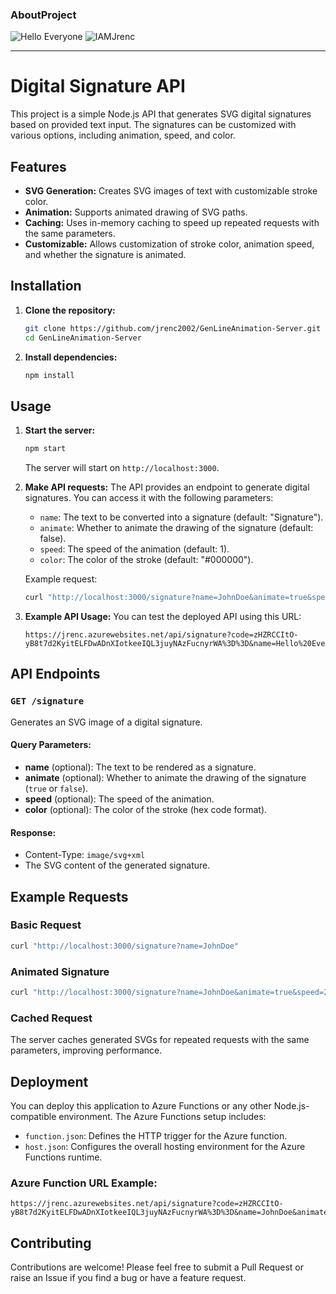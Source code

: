 ### AboutProject
![Hello Everyone](
https://jrenc.azurewebsites.net/api/signature?code=zHZRCCItO-yB8t7d2KyitELFDwADnXIotkeeIQL3juyNAzFucnyrWA%3D%3D&name=Hello%20Everyone&animate=true&speed=1&color=%230000ff)
![IAMJrenc](
https://jrenc.azurewebsites.net/api/signature?code=zHZRCCItO-yB8t7d2KyitELFDwADnXIotkeeIQL3juyNAzFucnyrWA%3D%3D&name=I%20am%20Jrenc&animate=true&speed=1&color=%230000ff)

---

# Digital Signature API

This project is a simple Node.js API that generates SVG digital signatures based on provided text input. The signatures can be customized with various options, including animation, speed, and color.

## Features

- **SVG Generation:** Creates SVG images of text with customizable stroke color.
- **Animation:** Supports animated drawing of SVG paths.
- **Caching:** Uses in-memory caching to speed up repeated requests with the same parameters.
- **Customizable:** Allows customization of stroke color, animation speed, and whether the signature is animated.

## Installation

1. **Clone the repository:**
   ```bash
   git clone https://github.com/jrenc2002/GenLineAnimation-Server.git
   cd GenLineAnimation-Server
   ```

2. **Install dependencies:**
   ```bash
   npm install
   ```

## Usage

1. **Start the server:**
   ```bash
   npm start
   ```
   The server will start on `http://localhost:3000`.

2. **Make API requests:**
   The API provides an endpoint to generate digital signatures. You can access it with the following parameters:

   - `name`: The text to be converted into a signature (default: "Signature").
   - `animate`: Whether to animate the drawing of the signature (default: false).
   - `speed`: The speed of the animation (default: 1).
   - `color`: The color of the stroke (default: "#000000").

   Example request:
   ```bash
   curl "http://localhost:3000/signature?name=JohnDoe&animate=true&speed=1&color=%230000ff"
   ```

3. **Example API Usage:**
   You can test the deployed API using this URL:
   ```
   https://jrenc.azurewebsites.net/api/signature?code=zHZRCCItO-yB8t7d2KyitELFDwADnXIotkeeIQL3juyNAzFucnyrWA%3D%3D&name=Hello%20Everyone&animate=true&speed=1&color=%230000ff
   ```

## API Endpoints

### `GET /signature`
Generates an SVG image of a digital signature.

#### Query Parameters:

- **name** (optional): The text to be rendered as a signature.
- **animate** (optional): Whether to animate the drawing of the signature (`true` or `false`).
- **speed** (optional): The speed of the animation.
- **color** (optional): The color of the stroke (hex code format).

#### Response:
- Content-Type: `image/svg+xml`
- The SVG content of the generated signature.

## Example Requests

### Basic Request
```bash
curl "http://localhost:3000/signature?name=JohnDoe"
```

### Animated Signature
```bash
curl "http://localhost:3000/signature?name=JohnDoe&animate=true&speed=2&color=%23FF0000"
```

### Cached Request
The server caches generated SVGs for repeated requests with the same parameters, improving performance.

## Deployment

You can deploy this application to Azure Functions or any other Node.js-compatible environment. The Azure Functions setup includes:

- `function.json`: Defines the HTTP trigger for the Azure function.
- `host.json`: Configures the overall hosting environment for the Azure Functions runtime.

### Azure Function URL Example:
```
https://jrenc.azurewebsites.net/api/signature?code=zHZRCCItO-yB8t7d2KyitELFDwADnXIotkeeIQL3juyNAzFucnyrWA%3D%3D&name=JohnDoe&animate=true&speed=1&color=%23000000
```

## Contributing

Contributions are welcome! Please feel free to submit a Pull Request or raise an Issue if you find a bug or have a feature request.

